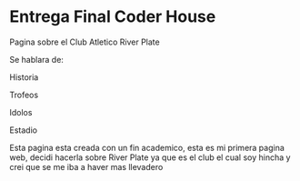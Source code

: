# Entrega Final Coder House 

Pagina sobre el Club Atletico River Plate

Se hablara de:

Historia

Trofeos

Idolos

Estadio

Esta pagina esta creada con un fin academico, esta es mi primera pagina web, decidi hacerla sobre River Plate ya que es el club el cual soy hincha y crei que se me iba a haver mas llevadero
